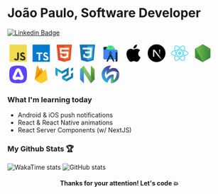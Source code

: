 # João Paulo, Software Developer

[![Linkedin Badge](https://img.shields.io/badge/-LinkedIn-blue?style=for-the-badge&logo=Linkedin&logoColor=white&link=https://www.linkedin.com/in/joaorodrs/)](https://www.linkedin.com/in/joaorodrs/)

<p align="flex-start">
<img src="https://raw.githubusercontent.com/devicons/devicon/master/icons/javascript/javascript-original.svg" alt="Javascript" height="40" style="vertical-align:top; margin:4px">
<img src="https://raw.githubusercontent.com/devicons/devicon/master/icons/typescript/typescript-original.svg" alt="Typescript" height="40" style="vertical-align:top; margin:4px">
<img src="https://raw.githubusercontent.com/devicons/devicon/6910f0503efdd315c8f9b858234310c06e04d9c0/icons/html5/html5-original.svg" alt="HTML" height="40" style="vertical-align:top; margin:4px">
<img src="https://raw.githubusercontent.com/devicons/devicon/6910f0503efdd315c8f9b858234310c06e04d9c0/icons/css3/css3-original.svg" alt="CSS" height="40" style="vertical-align:top; margin:4px">
<img src="https://raw.githubusercontent.com/devicons/devicon/6910f0503efdd315c8f9b858234310c06e04d9c0/icons/androidstudio/androidstudio-original.svg" alt="Android" height="40" style="vertical-align:top; margin:4px">
<img src="https://raw.githubusercontent.com/devicons/devicon/6910f0503efdd315c8f9b858234310c06e04d9c0/icons/apple/apple-original.svg" alt="iOS" height="40" style="vertical-align:top; margin:4px">
<img src="https://raw.githubusercontent.com/devicons/devicon/6910f0503efdd315c8f9b858234310c06e04d9c0/icons/nextjs/nextjs-original.svg" alt="NextJS" height="40" style="vertical-align:top; margin:4px">
<img src="https://raw.githubusercontent.com/devicons/devicon/master/icons/react/react-original.svg" alt="React Native" height="40" style="vertical-align:top; margin:4px">
<img src="https://raw.githubusercontent.com/devicons/devicon/master/icons/nodejs/nodejs-original.svg" alt="Nodejs" height="40" style="vertical-align:top; margin:4px">
<img src="https://raw.githubusercontent.com/devicons/devicon/6910f0503efdd315c8f9b858234310c06e04d9c0/icons/adonisjs/adonisjs-original.svg" alt="Adonisjs" height="40" style="vertical-align:top; margin:4px">
<img src="https://raw.githubusercontent.com/devicons/devicon/6910f0503efdd315c8f9b858234310c06e04d9c0/icons/firebase/firebase-original.svg" alt="Firebase" height="40" style="vertical-align:top; margin:4px">
<img src="https://raw.githubusercontent.com/devicons/devicon/2809b567852a4648062a2d3e7c1c531367458c0b/icons/materialui/materialui-original.svg" alt="Material UI" height="40" style="vertical-align:top; margin:4px">
<img src="https://raw.githubusercontent.com/devicons/devicon/6910f0503efdd315c8f9b858234310c06e04d9c0/icons/neovim/neovim-original.svg" alt="Neovim" height="40" style="vertical-align:top; margin:4px">
<img src="https://raw.githubusercontent.com/devicons/devicon/6910f0503efdd315c8f9b858234310c06e04d9c0/icons/norg/norg-original.svg" alt="Norg" height="40" style="vertical-align:top; margin:4px">

</p>

### What I'm learning today
- Android & iOS push notifications
- React & React Native animations
- React Server Components (w/ NextJS)

### My Github Stats 🏆
![WakaTime stats](https://github-readme-stats.vercel.app/api/wakatime?username=joaorodrs)
![GitHub stats](https://github-readme-stats.vercel.app/api?username=joaorodrs&show_icons=true&theme=dracula)

<h4 align="center">Thanks for your attention! Let's code 💥</h4>
